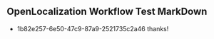 ## OpenLocalization Workflow Test MarkDown
* 1b82e257-6e50-47c9-87a9-2521735c2a46 thanks!

<!--HONumber=Oct16_HO4-->


